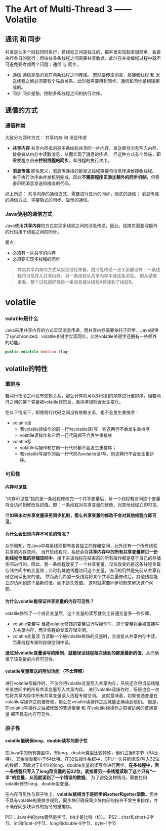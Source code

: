 # The Art of Multi-Thread 3 —— Volatile

## 通讯 和 同步

并发是让多个线程同时执行，若线程之间是独立的，那并发实现起来很简单，各自执行各自的就行；但往往多条线程之间需要共享数据，此时在并发编程过程中就不可避免要考虑两个问题：通信 与 同步。

- 通信 
  通信是指消息在两条线程之间传递。 
  既然要传递消息，那接收线程 和 发送线程之间必须要有个先后关系，此时就需要用到同步。通信和同步是相辅相成的。
- 同步 
  同步是指，控制多条线程之间的执行次序。



## 通信的方式

### 通信种类

大致分为两种方式： 共享内存 和 消息传递

- **共享内存** 
  共享内存指的是多条线程共享同一片内存，发送者将消息写入内存，接收者从内存中读取消息，从而实现了消息的传递。 
  但这种方式有个弊端，即需要程序员来**控制线程的同步**，即线程的执行次序。


- **消息传递** 
  顾名思义，消息传递指的是发送线程直接将消息传递给接收线程。 
  由于执行次序由并发机制完成，因此**不需要程序员添加额外的同步机制**，但需要声明消息发送和接收的代码。

综上所述：
共享内存的通信方式，需要进行显示的同步，隐式的通信； 
消息传递的通信方式，需要隐式的同步，显示的通信。



### Java使用的通信方式

Java使用**共享内存**的方式实现多线程之间的消息传递，因此，程序员需要写额外的代码用于线程之间的同步。

要点：

+ 必须有一片共享的内存
+ 必须要实现多线程的同步

> 其实共享内存的方式从实现过程来看，跟消息传递一点关系都没有：一条线程将消息存入共享内存，另一条线程从共享内存中读这条消息。 
> 但从结果来看，整个过程就好像是一条消息被从线程A传递到了线程B。 



# volatile

### volatile是什么

Java采用共享内存的方式实现消息传递，而共享内存需要依托于同步。Java提供了synchronized、volatile关键字实现同步。此外volatile关键字还拥有一些额外的功能。

```java
public volatile boolean flag;
```



## volatile的特性

### 重排序

若两行指令之间没有依赖关系，那么计算机可以对他们的顺序进行重排序，但若两行之间的某个变量被volatile修饰后，重排序规则会发生变化。

在以下情况下，即使两行代码之间没有依赖关系，也不会发生重排序：

- volatile读
  - 若volatile读操作的前一行为volatile读/写，则这两行不会发生重排序
  - volatile读操作和它后一行代码都不会发生重排序
- volatile写
  - volatile写操作和它前一行代码都不会发生重排序；
  - 若volatile写操作的后一行代码为volatile读/写，则这两行不会发生重排序。



### 可见性

#### 内存可见性

“内存可见性”指的是一条线程修改完一个共享变量后，另一个线程若访问这个变量将会访问到修改后的值。即：一条线程对共享变量的修改，对其他线程立即可见。

但**如果未对共享变量采用同步机制，那么共享变量的修改不会对其他线程立即可见**。



#### 为什么会出现内存不可见的情况？

众所周知，在Java中每条线程都有各自独立的存储空间，此外还有一个所有线程共享的内存空间。
当开启线程时，系统会将**共享内存中的所有共享变量拷贝一份到线程专属的存储空间中**。接下来该线程在结束前的所有操作都是基于自己的存储空间进行的。因此，若一条线程改变了一个共享变量，仅仅改变的是这条线程专属存储空间中的变量值；此时若其他线程访问这个变量，访问的仍然是先前从共享存储空间读出来的值。 
然而我们希望一条线程将某个共享变量修改后，其他线程能立即访问到这个最新的值，而不是失效值。 
这时就需要同步机制来解决这个问题。



#### 为什么volatile能保证共享变量的内存可见性？

volatile修饰了一个成员变量后，这个变量的读写就会比普通变量多一些步骤。

- volatile变量写 
  当被volatile修饰的变量进行写操作时，这个变量将会被直接写入共享内存，而非线程的专属存储空间。
- volatile变量读 
  当读取一个被volatile修饰的变量时，会直接从共享内存中读，而非线程专属的存储空间中读。

**通过对volatile变量读写的限制，就能保证线程每次读到的都是最新的值**，从而确保了该变量的内存可见性。



#### volatile变量赠送的附加功能 （不太理解）

进行volatile写操作时，不仅会将volatile变量写入共享内存，系统还会将当前线程专属空间中的所有共享变量写入共享内存。 
进行volatile读操作时，系统也会一次性将共享内存中所有共享变量读入线程专属空间。 
这就意味着，如果普通变量在volatile写操作之前被修改，那么在volatile读操作之后就能正确读到他们。 
但是，在volatile写操作之后被修改的普通变量 和 在volatile读操作之前被访问的普通变量 都不具有内存可见性。




### 原子性

#### volatile能确保long、double读写的原子性

在Java中的所有类型中，有long、double类型比较特殊，他们占据8字节（64比特），其余类型都小于64比特。在32位操作系统中，CPU一次只能读取/写入32位的数据，因此对于64位的long、double变量的读写会进行两步。**在多线程中，若一条线程只写入了long型变量的前32位，紧接着另一条线程读取了这个只有“一半”的变量，从而就读到了一个错误的数据**。 
为了避免这种情况，需要在用volatile修饰long、double型变量。

在内存可见性与原子性上，**volatile就相当于是同步的setter和getter函数**。但并不具有volatile的重排序规则，同步块只确保同步块内部的指令不发生重排序，并不确保同步块以外的指令的重排序。

PS1：Java中的byte竟然是字节，bit才是比特（位）。 
PS2：char和short-2字节、int和float-4字节、long和double-8字节、byte-1字节















